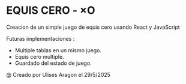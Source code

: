 # EQUIS CERO - ×O

Creacion de un simple juego de equis cero usando React y JavaScript

Futuras implementaciones :

- Multiple tablas en un mismo juego.
- Equis cero multiple.
- Guardado del estado de juego.

@ Creado por Ulises Aragon el 29/5/2025